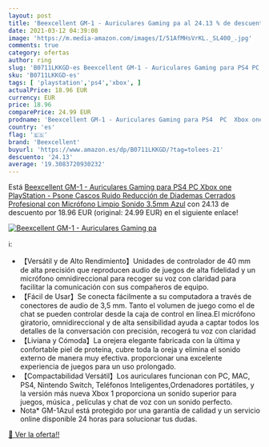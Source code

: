 ```yaml
---
layout: post
title: 'Beexcellent GM-1 - Auriculares Gaming pa al 24.13 % de descuento'
date: 2021-03-12 04:39:08
image: 'https://m.media-amazon.com/images/I/51AfMHsVrKL._SL400_.jpg'
comments: true
category: ofertas
author: ring
slug: 'B0711LKKGD-es Beexcellent GM-1 - Auriculares Gaming para PS4 PC Xbox one...'
sku: 'B0711LKKGD-es'
tags: [ 'playstation','ps4','xbox', ]
actualPrice: 18.96 EUR
currency: EUR
price: 18.96
comparePrice: 24.99 EUR
prodname: 'Beexcellent GM-1 - Auriculares Gaming para PS4  PC  Xbox one  PlayStation - Psone  Cascos Ruido Reducción de Diademas Cerrados Profesional con Micrófono Limpio Sonido 3.5mm  Azul'
country: 'es'
flag: '🇪🇸'
brand: 'Beexcellent'
buyurl: 'https://www.amazon.es/dp/B0711LKKGD/?tag=tolees-21'
descuento: '24.13'
average: '19.3083720930232'
---
```


Está [Beexcellent GM-1 - Auriculares Gaming para PS4  PC  Xbox one  PlayStation - Psone  Cascos Ruido Reducción de Diademas Cerrados Profesional con Micrófono Limpio Sonido 3.5mm  Azul](https://www.amazon.es/dp/B0711LKKGD/?tag=tolees-21) con 24.13 de descuento por 18.96 EUR (original: 24.99 EUR) en el siguiente enlace!

[![Beexcellent GM-1 - Auriculares Gaming pa](https://m.media-amazon.com/images/I/51AfMHsVrKL._SL400_.jpg)](https://www.amazon.es/dp/B0711LKKGD/?tag=tolees-21)

ℹ️:

- 【Versátil y de Alto Rendimiento】Unidades de controlador de 40 mm de alta precisión que reproducen audio de juegos de alta fidelidad y un micrófono omnidireccional para recoger su voz con claridad para facilitar la comunicación con sus compañeros de equipo.
- 【Fácil de Usar】Se conecta fácilmente a su computadora a través de conectores de audio de 3,5 mm. Tanto el volumen de juego como el de chat se pueden controlar desde la caja de control en línea.El micrófono giratorio, omnidireccional y de alta sensibilidad ayuda a captar todos los detalles de la conversación con precisión, recogerá tu voz con claridad
- 【Liviana y Cómoda】La orejera elegante fabricada con la última y confortable piel de proteína, cubre toda la oreja y elimina el sonido externo de manera muy efectiva. proporcionar una excelente experiencia de juegos para un uso prolongado.
- 【Compactabilidad Versátil】Los auriculares funcionan con PC, MAC, PS4, Nintendo Switch, Teléfonos Inteligentes,Ordenadores portátiles, y la versión más nueva Xbox 1 proporciona un sonido superior para juegos, música , películas y chat de voz con un sonido perfecto.
- Nota* GM-1Azul está protegido por una garantía de calidad y un servicio online disponible 24 horas para solucionar tus dudas.

[🛒 Ver la oferta!!](https://www.amazon.es/dp/B0711LKKGD/?tag=tolees-21)
